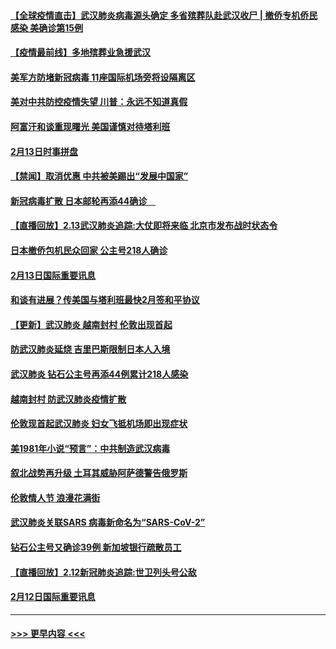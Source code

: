 #### [【全球疫情直击】武汉肺炎病毒源头确定 多省殡葬队赴武汉收尸 | 撤侨专机侨民感染 美确诊第15例](../pages/prog202/a102777026.md?t=02141722) 
#### [【疫情最前线】多地殡葬业急援武汉](../pages/prog202/a102776986.md?t=02141722) 
#### [美军方防堵新冠病毒 11座国际机场旁将设隔离区](../pages/prog202/a102776870.md?t=02141722) 
#### [美对中共防控疫情失望 川普：永远不知道真假](../pages/prog202/a102776836.md?t=02141722) 
#### [阿富汗和谈重现曙光 美国谨慎对待塔利班](../pages/prog202/a102776748.md?t=02141722) 
#### [2月13日时事拼盘](../pages/prog202/a102776689.md?t=02141722) 
#### [【禁闻】取消优惠 中共被美踢出“发展中国家”](../pages/prog202/a102776670.md?t=02141722) 
#### [新冠病毒扩散 日本邮轮再添44确诊　](../pages/prog202/a102776518.md?t=02141722) 
#### [【直播回放】2.13武汉肺炎追踪:大仗即将来临 北京市发布战时状态令](../pages/prog202/a102776399.md?t=02141722) 
#### [日本撤侨包机民众回家 公主号218人确诊](../pages/prog202/a102776346.md?t=02141722) 
#### [2月13日国际重要讯息](../pages/prog202/a102776339.md?t=02141722) 
#### [和谈有进展？传美国与塔利班最快2月签和平协议](../pages/prog202/a102776291.md?t=02141722) 
#### [【更新】武汉肺炎 越南封村 伦敦出现首起](../pages/prog202/a102770740.md?t=02141722) 
#### [防武汉肺炎延烧 吉里巴斯限制日本人入境](../pages/prog202/a102776276.md?t=02141722) 
#### [武汉肺炎 钻石公主号再添44例累计218人感染](../pages/prog202/a102776089.md?t=02141722) 
#### [越南封村 防武汉肺炎疫情扩散](../pages/prog202/a102776214.md?t=02141722) 
#### [伦敦现首起武汉肺炎 妇女飞抵机场即出现症状](../pages/prog202/a102776031.md?t=02141722) 
#### [美1981年小说“预言”：中共制造武汉病毒](../pages/prog202/a102775980.md?t=02141722) 
#### [叙北战势再升级 土耳其威胁阿萨德警告俄罗斯](../pages/prog202/a102775904.md?t=02141722) 
#### [伦敦情人节 浪漫花满街](../pages/prog202/a102775786.md?t=02141722) 
#### [武汉肺炎关联SARS 病毒新命名为“SARS-CoV-2”](../pages/prog202/a102775719.md?t=02141722) 
#### [钻石公主号又确诊39例 新加坡银行疏散员工](../pages/prog202/a102775691.md?t=02141722) 
#### [【直播回放】2.12新冠肺炎追踪:世卫列头号公敌](../pages/prog202/a102775541.md?t=02141722) 
#### [2月12日国际重要讯息](../pages/prog202/a102775437.md?t=02141722) 

----
#### [ >>> 更早内容 <<< ](../indexes/prog202-earlier.md)
